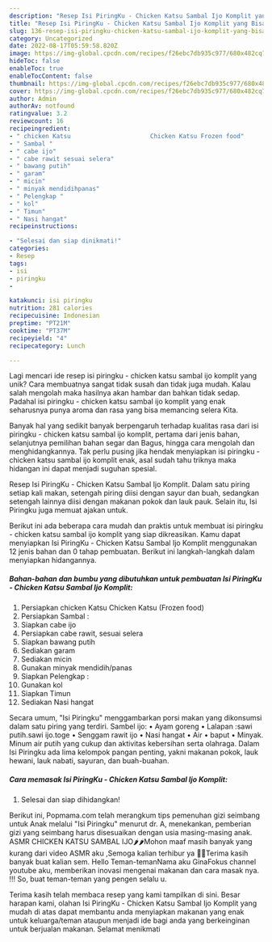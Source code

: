 ```yaml
---
description: "Resep Isi PiringKu - Chicken Katsu Sambal Ijo Komplit yang Bisa Manjain Lidah"
title: "Resep Isi PiringKu - Chicken Katsu Sambal Ijo Komplit yang Bisa Manjain Lidah"
slug: 136-resep-isi-piringku-chicken-katsu-sambal-ijo-komplit-yang-bisa-manjain-lidah
category: Uncategorized
date: 2022-08-17T05:59:58.820Z
image: https://img-global.cpcdn.com/recipes/f26ebc7db935c977/680x482cq70/isi-piringku-chicken-katsu-sambal-ijo-komplit-foto-resep-utama.jpg
hideToc: false
enableToc: true
enableTocContent: false
thumbnail: https://img-global.cpcdn.com/recipes/f26ebc7db935c977/680x482cq70/isi-piringku-chicken-katsu-sambal-ijo-komplit-foto-resep-utama.jpg
cover: https://img-global.cpcdn.com/recipes/f26ebc7db935c977/680x482cq70/isi-piringku-chicken-katsu-sambal-ijo-komplit-foto-resep-utama.jpg
author: Admin
authorAv: notfound
ratingvalue: 3.2
reviewcount: 16
recipeingredient:
- " chicken Katsu                      Chicken Katsu Frozen food"
- " Sambal "
- " cabe ijo"
- " cabe rawit sesuai selera"
- " bawang putih"
- " garam"
- " micin"
- " minyak mendidihpanas"
- " Pelengkap "
- " kol"
- " Timun"
- " Nasi hangat"
recipeinstructions:

- "Selesai dan siap dinikmati!"
categories:
- Resep
tags:
- isi
- piringku
- 

katakunci: isi piringku  
nutrition: 281 calories
recipecuisine: Indonesian
preptime: "PT21M"
cooktime: "PT37M"
recipeyield: "4"
recipecategory: Lunch

---
```





Lagi mencari ide resep isi piringku - chicken katsu sambal ijo komplit yang unik? Cara membuatnya sangat tidak susah dan tidak juga mudah. Kalau salah mengolah maka hasilnya akan hambar dan bahkan tidak sedap. Padahal isi piringku - chicken katsu sambal ijo komplit yang enak seharusnya punya aroma dan rasa yang bisa memancing selera Kita.





Banyak hal yang sedikit banyak berpengaruh terhadap kualitas rasa dari isi piringku - chicken katsu sambal ijo komplit, pertama dari jenis bahan, selanjutnya pemilihan bahan segar dan Bagus, hingga cara mengolah dan menghidangkannya. Tak perlu pusing jika hendak menyiapkan isi piringku - chicken katsu sambal ijo komplit enak,      asal sudah tahu triknya maka hidangan ini dapat menjadi suguhan spesial.














Resep Isi PiringKu - Chicken Katsu Sambal Ijo Komplit. Dalam satu piring setiap kali makan, setengah piring diisi dengan sayur dan buah, sedangkan setengah lainnya diisi dengan makanan pokok dan lauk pauk. Selain itu, Isi Piringku juga memuat ajakan untuk.






Berikut ini ada beberapa cara mudah dan praktis untuk membuat isi piringku - chicken katsu sambal ijo komplit yang siap dikreasikan. Kamu dapat menyiapkan Isi PiringKu - Chicken Katsu Sambal Ijo Komplit menggunakan 12 jenis bahan dan 0 tahap pembuatan. Berikut ini langkah-langkah dalam menyiapkan hidangannya.

<!--inarticleads1-->

##### Bahan-bahan dan bumbu yang dibutuhkan untuk pembuatan Isi PiringKu - Chicken Katsu Sambal Ijo Komplit:

1. Persiapkan  chicken Katsu                      Chicken Katsu (Frozen food)
1. Persiapkan  Sambal :
1. Siapkan  cabe ijo
1. Persiapkan  cabe rawit, sesuai selera
1. Siapkan  bawang putih
1. Sediakan  garam
1. Sediakan  micin
1. Gunakan  minyak mendidih/panas
1. Siapkan  Pelengkap :
1. Gunakan  kol
1. Siapkan  Timun
1. Sediakan  Nasi hangat


Secara umum, &#34;Isi Piringku&#34; menggambarkan porsi makan yang dikonsumsi dalam satu piring yang terdiri. Sambel ijo: • Ayam goreng • Lalapan :sawi putih.sawi ijo.toge • Senggam rawit ijo • Nasi hangat • Air • baput • Minyak. Minum air putih yang cukup dan aktivitas kebersihan serta olahraga. Dalam Isi Piringku ada lima kelompok pangan penting, yakni makanan pokok, lauk hewani, lauk nabati, sayuran, dan buah-buahan. 

<!--inarticleads2-->

##### Cara memasak Isi PiringKu - Chicken Katsu Sambal Ijo Komplit:


1. Selesai dan siap dihidangkan!

Berikut ini, Popmama.com telah merangkum tips pemenuhan gizi seimbang untuk Anak melalui &#34;Isi Piringku&#34; menurut dr. A, menekankan, pemberian gizi yang seimbang harus disesuaikan dengan usia masing-masing anak. ASMR CHICKEN KATSU SAMBAL IJO🌶️🌶️Mohon maaf masih banyak yang kurang dari video ASMR aku ,Semoga kalian terhibur ya 🤍🤍Terima kasih banyak buat kalian sem. Hello Teman-temanNama aku GinaFokus channel youtube aku, memberikan inovasi mengenai makanan dan cara masak nya. !!! So, buat teman-teman yang pengen selalu u. 

Terima kasih telah membaca resep yang kami tampilkan di sini. Besar harapan kami, olahan Isi PiringKu - Chicken Katsu Sambal Ijo Komplit yang mudah di atas dapat membantu anda menyiapkan makanan yang enak untuk keluarga/teman ataupun menjadi ide bagi anda yang berkeinginan untuk berjualan makanan. Selamat menikmati
